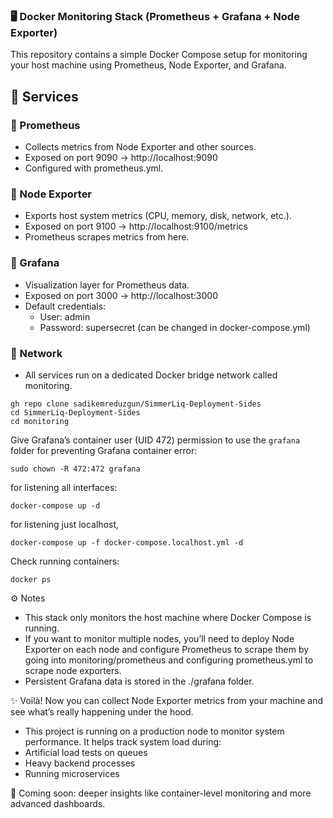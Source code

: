 ### 🖥️ Docker Monitoring Stack (Prometheus + Grafana + Node Exporter)

This repository contains a simple Docker Compose setup for monitoring your host machine using Prometheus, Node Exporter, and Grafana.

## 📌 Services
### 🔹 Prometheus
* Collects metrics from Node Exporter and other sources.
* Exposed on port 9090 → http://localhost:9090
* Configured with prometheus.yml.

### 🔹 Node Exporter
* Exports host system metrics (CPU, memory, disk, network, etc.).
* Exposed on port 9100 → http://localhost:9100/metrics
* Prometheus scrapes metrics from here.

### 🔹 Grafana
* Visualization layer for Prometheus data.
* Exposed on port 3000 → http://localhost:3000
* Default credentials:
  * User: admin
  * Password: supersecret (can be changed in docker-compose.yml)

### 🔹 Network
* All services run on a dedicated Docker bridge network called monitoring.
```
gh repo clone sadikemreduzgun/SimmerLiq-Deployment-Sides
cd SimmerLiq-Deployment-Sides
cd monitoring
```

Give Grafana’s container user (UID 472) permission to use the `grafana` folder for preventing Grafana container error:
```
sudo chown -R 472:472 grafana
```

for listening all interfaces:
```
docker-compose up -d
```

for listening just localhost,
```
docker-compose up -f docker-compose.localhost.yml -d
```

Check running containers:
```
docker ps
```

⚙️ Notes

* This stack only monitors the host machine where Docker Compose is running.
* If you want to monitor multiple nodes, you’ll need to deploy Node Exporter on each node and configure Prometheus to scrape them by going into monitoring/prometheus and configuring prometheus.yml to scrape node exporters.
* Persistent Grafana data is stored in the ./grafana folder.


✨ Voilà! Now you can collect Node Exporter metrics from your machine and see what’s really happening under the hood.

* This project is running on a production node to monitor system performance. It helps track system load during:
* Artificial load tests on queues
* Heavy backend processes
* Running microservices

🔮 Coming soon: deeper insights like container-level monitoring and more advanced dashboards.

